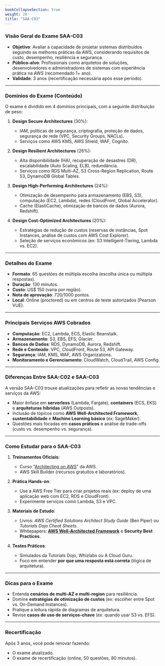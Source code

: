 ```yaml
---
bookCollapseSection: true
weight: 20
title: "SAA-C03"
---
```


### **Visão Geral do Exame SAA-C03**
- **Objetivo**: Avaliar a capacidade de projetar sistemas distribuídos seguindo as melhores práticas da AWS, considerando requisitos de custo, desempenho, resiliência e segurança.
- **Público-alvo**: Profissionais como arquitetos de soluções, desenvolvedores e administradores de sistemas com experiência prática na AWS (recomendado 1+ ano).
- **Validade**: 3 anos (recertificação necessária após esse período).

---

### **Domínios do Exame (Conteúdo)**
O exame é dividido em 4 domínios principais, com a seguinte distribuição de peso:
1. **Design Secure Architectures** (30%):  
   - IAM, políticas de segurança, criptografia, proteção de dados, segurança de rede (VPC, Security Groups, NACLs).  
   - Serviços como AWS KMS, AWS Shield, WAF, Cognito.

2. **Design Resilient Architectures** (26%):  
   - Alta disponibilidade (HA), recuperação de desastres (DR), escalabilidade (Auto Scaling, ELB), redundância.  
   - Serviços como RDS Multi-AZ, S3 Cross-Region Replication, Route 53, DynamoDB Global Tables.

3. **Design High-Performing Architectures** (24%):  
   - Otimização de desempenho para armazenamento (EBS, S3), computação (EC2, Lambda), redes (CloudFront, Global Accelerator).  
   - Cache (ElastiCache), otimização de bancos de dados (Aurora, Redshift).

4. **Design Cost-Optimized Architectures** (20%):  
   - Estratégias de redução de custos (reservas de instâncias, Spot Instances, análise de custos com AWS Cost Explorer).  
   - Seleção de serviços econômicos (ex: S3 Intelligent-Tiering, Lambda vs. EC2).

---

### **Detalhes do Exame**
- **Formato**: 65 questões de múltipla escolha (escolha única ou múltipla respostas).
- **Duração**: 130 minutos.
- **Custo**: US$ 150 (varia por região).
- **Nota de aprovação**: 720/1000 pontos.
- **Local**: Online (proctored) ou em centros de teste autorizados (Pearson VUE).

---

### **Principais Serviços AWS Cobrados**
- **Computação**: EC2, Lambda, ECS, Elastic Beanstalk.  
- **Armazenamento**: S3, EBS, EFS, Glacier.  
- **Bancos de Dados**: RDS, DynamoDB, Aurora, Redshift.  
- **Rede e Conteúdo**: VPC, CloudFront, Route 53, API Gateway.  
- **Segurança**: IAM, KMS, WAF, AWS Organizations.  
- **Monitoramento e Gerenciamento**: CloudWatch, CloudTrail, AWS Config.

---

### **Diferenças Entre SAA-C02 e SAA-C03**
A versão SAA-C03 trouxe atualizações para refletir as novas tendências e serviços da AWS:
- Maior ênfase em **serverless** (Lambda, Fargate), **containers** (ECS, EKS) e **arquiteturas híbridas** (AWS Outposts).
- Inclusão de tópicos como **AWS Well-Architected Framework**, **sustentabilidade** e **Machine Learning básico** (ex: SageMaker).
- Questões mais focadas em **casos práticos** e análise de trade-offs (custo vs. desempenho vs. segurança).

---

### **Como Estudar para o SAA-C03**
1. **Treinamentos Oficiais**:  
   - Curso "[Architecting on AWS](https://aws.amazon.com/training/)" da AWS.  
   - AWS Skill Builder (recursos gratuitos e laboratórios).

2. **Prática Hands-on**:  
   - Use a AWS Free Tier para criar projetos reais (ex: deploy de uma aplicação web com EC2, RDS e CloudFront).  
   - Experimente serviços como Lambda, S3 e VPC.

3. **Materiais de Estudo**:  
   - Livros: *AWS Certified Solutions Architect Study Guide* (Ben Piper) ou *Tutorials Dojo Cheat Sheets*.  
   - Whitepapers: **[AWS Well-Architected Framework](https://aws.amazon.com/architecture/well-architected/)** e **Security Best Practices**.

4. **Testes Práticos**:  
   - Simulados da Tutorials Dojo, Whizlabs ou A Cloud Guru.  
   - Foco em entender **por que uma resposta está correta** (lógica de arquitetura).

---

### **Dicas para o Exame**
- Entenda **cenários de multi-AZ e multi-region** para resiliência.  
- Domine **estratégias de otimização de custos** (ex: escolher entre Spot vs. On-Demand Instances).  
- Pratique a leitura rápida de diagramas de arquitetura.  
- Revise **casos de uso de serviços-chave** (ex: quando usar S3 vs. EFS).

---

### **Recertificação**
Após 3 anos, você pode renovar fazendo:  
- O exame atualizado.  
- O exame de recertificação (online, 50 questões, 80 minutos).